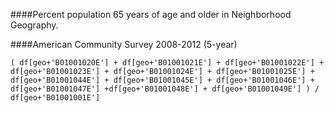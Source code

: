 ####Percent population 65 years of age and older in Neighborhood Geography.
####American Community Survey 2008-2012 (5-year)	( df[geo+'B01001020E'] + df[geo+'B01001021E'] + df[geo+'B01001022E'] + df[geo+'B01001023E'] + df[geo+'B01001024E'] + df[geo+'B01001025E'] + df[geo+'B01001044E'] + df[geo+'B01001045E'] + df[geo+'B01001046E'] + df[geo+'B01001047E'] +df[geo+'B01001048E'] + df[geo+'B01001049E'] ) / df[geo+'B01001001E']
